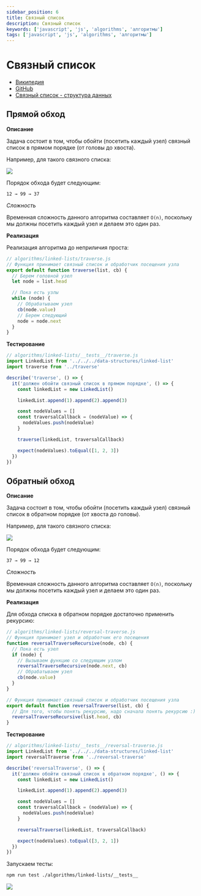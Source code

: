 ```yaml
---
sidebar_position: 6
title: Связный список
description: Связный список
keywords: ['javascript', 'js', 'algorithms', 'алгоритмы']
tags: ['javascript', 'js', 'algorithms', 'алгоритмы']
---
```


# Связный список

- [Википедия](https://ru.wikipedia.org/wiki/%D0%A1%D0%B2%D1%8F%D0%B7%D0%BD%D1%8B%D0%B9_%D1%81%D0%BF%D0%B8%D1%81%D0%BE%D0%BA)
- [GitHub](https://github.com/harryheman/algorithms-data-structures/tree/main/src/algorithms/linked-lists)
- [Связный список - структура данных](../data-structures//linked-list.md)

## Прямой обход

__Описание__

Задача состоит в том, чтобы обойти (посетить каждый узел) связный список в прямом порядке (от головы до хвоста).

Например, для такого связного списка:

<img src="https://habrastorage.org/webt/hv/jt/pv/hvjtpveikro3obl63wiqkxoooky.png" />
<br />

Порядок обхода будет следующим:

```
12 → 99 → 37
```

_Сложность_

Временная сложность данного алгоритма составляет `O(n)`, поскольку мы должны посетить каждый узел и делаем это один раз.

__Реализация__

Реализация алгоритма до неприличия проста:

```javascript
// algorithms/linked-lists/traverse.js
// Функция принимает связный список и обработчик посещения узла
export default function traverse(list, cb) {
  // Берем головной узел
  let node = list.head

  // Пока есть узлы
  while (node) {
    // Обрабатываем узел
    cb(node.value)
    // Берем следующий
    node = node.next
  }
}
```

__Тестирование__

```javascript
// algorithms/linked-lists/__tests__/traverse.js
import LinkedList from '../../../data-structures/linked-list'
import traverse from '../traverse'

describe('traverse', () => {
  it('должен обойти связный список в прямом порядке', () => {
    const linkedList = new LinkedList()

    linkedList.append(1).append(2).append(3)

    const nodeValues = []
    const traversalCallback = (nodeValue) => {
      nodeValues.push(nodeValue)
    }

    traverse(linkedList, traversalCallback)

    expect(nodeValues).toEqual([1, 2, 3])
  })
})
```

## Обратный обход

__Описание__

Задача состоит в том, чтобы обойти (посетить каждый узел) связный список в обратном порядке (от хвоста до головы).

Например, для такого связного списка:

<img src="https://habrastorage.org/webt/hv/jt/pv/hvjtpveikro3obl63wiqkxoooky.png" />
<br />

Порядок обхода будет следующим:

```
37 → 99 → 12
```

_Сложность_

Временная сложность данного алгоритма составляет `O(n)`, поскольку мы должны посетить каждый узел и делаем это один раз.

__Реализация__

Для обхода списка в обратном порядке достаточно применить рекурсию:

```javascript
// algorithms/linked-lists/reversal-traverse.js
// Функция принимает узел и обработчик его посещения
function reversalTraverseRecursive(node, cb) {
  // Пока есть узел
  if (node) {
    // Вызываем функцию со следующим узлом
    reversalTraverseRecursive(node.next, cb)
    // Обрабатываем узел
    cb(node.value)
  }
}

// Функция принимает связный список и обработчик посещения узла
export default function reversalTraverse(list, cb) {
  // Для того, чтобы понять рекурсию, надо сначала понять рекурсию :)
  reversalTraverseRecursive(list.head, cb)
}
```

__Тестирование__

```javascript
// algorithms/linked-lists/__tests__/reversal-traverse.js
import LinkedList from '../../../data-structures/linked-list'
import reversalTraverse from '../reversal-traverse'

describe('reversalTraverse', () => {
  it('должен обойти связный список в обратном порядке', () => {
    const linkedList = new LinkedList()

    linkedList.append(1).append(2).append(3)

    const nodeValues = []
    const traversalCallback = (nodeValue) => {
      nodeValues.push(nodeValue)
    }

    reversalTraverse(linkedList, traversalCallback)

    expect(nodeValues).toEqual([3, 2, 1])
  })
})
```

Запускаем тесты:

```bash
npm run test ./algorithms/linked-lists/__tests__
```

<img src="https://habrastorage.org/webt/du/vp/uz/duvpuzpftvp377eui-pazezramm.png" />
